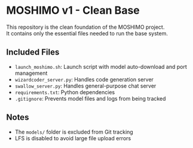# MOSHIMO v1 - Clean Base

This repository is the clean foundation of the MOSHIMO project.  
It contains only the essential files needed to run the base system.

## Included Files
- `launch_moshimo.sh`: Launch script with model auto-download and port management
- `wizardcoder_server.py`: Handles code generation server
- `swallow_server.py`: Handles general-purpose chat server
- `requirements.txt`: Python dependencies
- `.gitignore`: Prevents model files and logs from being tracked

## Notes
- The `models/` folder is excluded from Git tracking
- LFS is disabled to avoid large file upload errors
